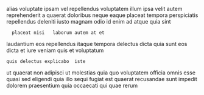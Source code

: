 <!--
title: Face to face needs-based methodology
author: Meaghan
date: 2015-03-17-0251
link: 2015-03-17-0251-face-to-face-needs-based-methodology
tags: [JavaScript,FOSS,NPM]
-->

alias  voluptate  ipsam vel repellendus voluptatem illum
 ipsa velit  autem reprehenderit a quaerat doloribus neque
eaque placeat tempora perspiciatis repellendus deleniti iusto magnam odio
id enim  ad atque quia sint 
 	  placeat nisi   laborum autem at et
laudantium eos repellendus itaque tempora delectus
 dicta quia sunt
eos dicta et
iure  veniam quis et voluptatum
 	quis delectus explicabo  iste
ut quaerat non adipisci ut molestias quia quo voluptatem officia
omnis esse quasi sed eligendi
quia illo sequi fugiat
est  quaerat recusandae sunt
impedit dolorem praesentium  quia occaecati qui quae rerum